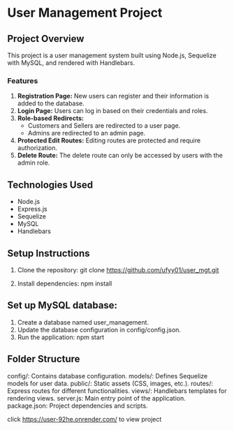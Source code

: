 # User Management Project

## Project Overview

This project is a user management system built using Node.js, Sequelize with MySQL, and rendered with Handlebars.

### Features

1. **Registration Page:** New users can register and their information is added to the database.
2. **Login Page:** Users can log in based on their credentials and roles.
3. **Role-based Redirects:**
   - Customers and Sellers are redirected to a user page.
   - Admins are redirected to an admin page.
4. **Protected Edit Routes:** Editing routes are protected and require authorization.
5. **Delete Route:** The delete route can only be accessed by users with the admin role.

## Technologies Used

- Node.js
- Express.js
- Sequelize
- MySQL
- Handlebars

## Setup Instructions

1. Clone the repository:
   git clone https://github.com/ufyy01/user_mgt.git
   
3. Install dependencies:
    npm install

## Set up MySQL database:
1. Create a database named user_management.
2. Update the database configuration in config/config.json.
3. Run the application:
npm start

## Folder Structure
config/: Contains database configuration.
models/: Defines Sequelize models for user data.
public/: Static assets (CSS, images, etc.).
routes/: Express routes for different functionalities.
views/: Handlebars templates for rendering views.
server.js: Main entry point of the application.
package.json: Project dependencies and scripts.

click https://user-92he.onrender.com/ to view project
